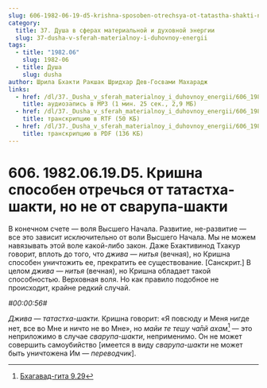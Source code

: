 ```yaml
---
slug: 606-1982-06-19-d5-krishna-sposoben-otrechsya-ot-tatastha-shakti-no-ne-ot-svarupa-shakti
category:
  title: 37. Душа в сферах материальной и духовной энергии
  slug: 37-dusha-v-sferah-materialnoy-i-duhovnoy-energii
tags:
  - title: "1982.06"
    slug: 1982-06
  - title: Душа
    slug: dusha
author: Шрила Бхакти Ракшак Шридхар Дев-Госвами Махарадж
links:
  - href: /dl/37._Dusha_v_sferah_materialnoy_i_duhovnoy_energii/606_1982.06.19.D5_SridharMj_Krishna_sposoben_otrechsja_ot_tatastha-shakti_no_ne_ot_svarupa-shakti.mp3
    title: аудиозапись в MP3 (1 мин. 25 сек., 2,9 МБ)
  - href: /dl/37._Dusha_v_sferah_materialnoy_i_duhovnoy_energii/606_1982.06.19.D5_SridharMj_Krishna_sposoben_otrechsja_ot_tatastha-shakti_no_ne_ot_svarupa-shakti.rtf
    title: транскрипцию в RTF (50 КБ)
  - href: /dl/37._Dusha_v_sferah_materialnoy_i_duhovnoy_energii/606_1982.06.19.D5_SridharMj_Krishna_sposoben_otrechsja_ot_tatastha-shakti_no_ne_ot_svarupa-shakti.pdf
    title: транскрипцию в PDF (136 КБ)
---
```


# 606. 1982.06.19.D5. Кришна способен отречься от татастха-шакти, но не от сварупа-шакти

В конечном счете — воля Высшего Начала. Развитие, не-развитие — все это зависит исключительно от воли Высшего Начала. Мы не можем навязывать этой воле какой-либо закон. Даже Бхактивинод Тхакур говорит, вплоть до того, что *джива* — *нитья* (вечная), но Кришна способен уничтожить ее, прекратить ее существование. [Санскрит.] В целом *джива — нитья* (вечная), но Кришна обладает такой способностью. Верховная воля. Но как правило подобное не происходит, крайне редкий случай.

*#00:00:56#*

*Джива — татастха-шакти.* Кришна говорит: «Я повсюду и Меня нигде нет, все во Мне и ничто не во Мне», но *майи те теш̣у ча̄пй ахам*[^_ftn1] — это неприложимо в случае *сварупа-шакти*, неприменимо. Он не может совершить самоубийство [имеется в виду *сварупа-шакти* не может быть уничтожена Им — *переводчик*].



[^_ftn1]: [Бхагавад-гита 9.29](../notes/bhagavad-gita/bhagavad-gita-9-29.md)
